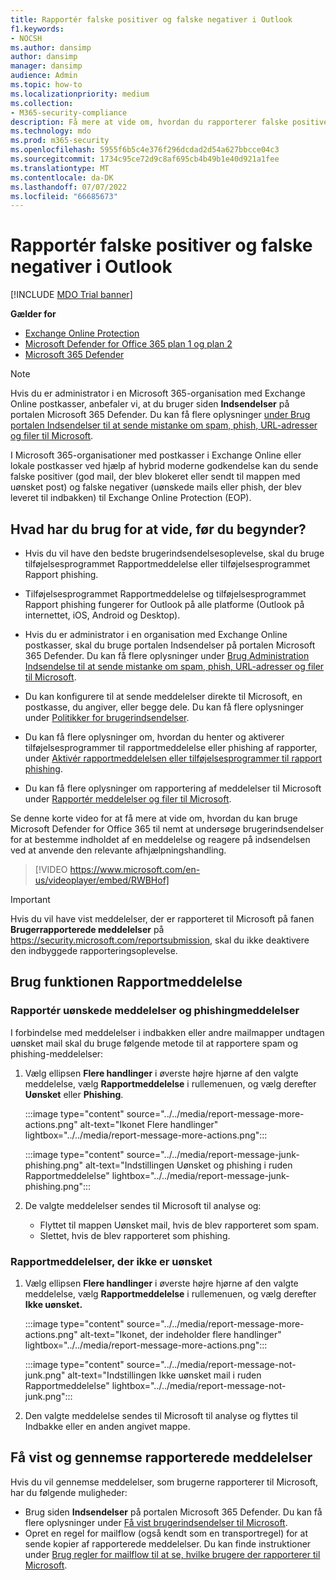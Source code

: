 ```yaml
---
title: Rapportér falske positiver og falske negativer i Outlook
f1.keywords:
- NOCSH
ms.author: dansimp
author: dansimp
manager: dansimp
audience: Admin
ms.topic: how-to
ms.localizationpriority: medium
ms.collection:
- M365-security-compliance
description: Få mere at vide om, hvordan du rapporterer falske positiver og falske negativer i Outlook ved hjælp af funktionen Rapportmeddelelse.
ms.technology: mdo
ms.prod: m365-security
ms.openlocfilehash: 5955f6b5c4e376f296dcdad2d54a627bbcce04c3
ms.sourcegitcommit: 1734c95ce72d9c8af695cb4b49b1e40d921a1fee
ms.translationtype: MT
ms.contentlocale: da-DK
ms.lasthandoff: 07/07/2022
ms.locfileid: "66685673"
---
```

# <a name="report-false-positives-and-false-negatives-in-outlook"></a>Rapportér falske positiver og falske negativer i Outlook

[!INCLUDE [MDO Trial banner](../includes/mdo-trial-banner.md)]

**Gælder for**
- [Exchange Online Protection](exchange-online-protection-overview.md)
- [Microsoft Defender for Office 365 plan 1 og plan 2](defender-for-office-365.md)
- [Microsoft 365 Defender](../defender/microsoft-365-defender.md)

> [!NOTE]
> Hvis du er administrator i en Microsoft 365-organisation med Exchange Online postkasser, anbefaler vi, at du bruger siden **Indsendelser** på portalen Microsoft 365 Defender. Du kan få flere oplysninger [under Brug portalen Indsendelser til at sende mistanke om spam, phish, URL-adresser og filer til Microsoft](admin-submission.md).

I Microsoft 365-organisationer med postkasser i Exchange Online eller lokale postkasser ved hjælp af hybrid moderne godkendelse kan du sende falske positiver (god mail, der blev blokeret eller sendt til mappen med uønsket post) og falske negativer (uønskede mails eller phish, der blev leveret til indbakken) til Exchange Online Protection (EOP).

## <a name="what-do-you-need-to-know-before-you-begin"></a>Hvad har du brug for at vide, før du begynder?

- Hvis du vil have den bedste brugerindsendelsesoplevelse, skal du bruge tilføjelsesprogrammet Rapportmeddelelse eller tilføjelsesprogrammet Rapport phishing.

- Tilføjelsesprogrammet Rapportmeddelelse og tilføjelsesprogrammet Rapport phishing fungerer for Outlook på alle platforme (Outlook på internettet, iOS, Android og Desktop).

- Hvis du er administrator i en organisation med Exchange Online postkasser, skal du bruge portalen Indsendelser på portalen Microsoft 365 Defender. Du kan få flere oplysninger under [Brug Administration Indsendelse til at sende mistanke om spam, phish, URL-adresser og filer til Microsoft](admin-submission.md).

- Du kan konfigurere til at sende meddelelser direkte til Microsoft, en postkasse, du angiver, eller begge dele. Du kan få flere oplysninger under [Politikker for brugerindsendelser](user-submission.md).

- Du kan få flere oplysninger om, hvordan du henter og aktiverer tilføjelsesprogrammer til rapportmeddelelse eller phishing af rapporter, under [Aktivér rapportmeddelelsen eller tilføjelsesprogrammer til rapport phishing](enable-the-report-message-add-in.md).

- Du kan få flere oplysninger om rapportering af meddelelser til Microsoft under [Rapportér meddelelser og filer til Microsoft](report-junk-email-messages-to-microsoft.md).

Se denne korte video for at få mere at vide om, hvordan du kan bruge Microsoft Defender for Office 365 til nemt at undersøge brugerindsendelser for at bestemme indholdet af en meddelelse og reagere på indsendelsen ved at anvende den relevante afhjælpningshandling. 
> [!VIDEO https://www.microsoft.com/en-us/videoplayer/embed/RWBHof]

> [!IMPORTANT]
> Hvis du vil have vist meddelelser, der er rapporteret til Microsoft på fanen **Brugerrapporterede meddelelser** på <https://security.microsoft.com/reportsubmission>, skal du ikke deaktivere den indbyggede rapporteringsoplevelse.

## <a name="use-the-report-message-feature"></a>Brug funktionen Rapportmeddelelse

### <a name="report-junk-and-phishing-messages"></a>Rapportér uønskede meddelelser og phishingmeddelelser

I forbindelse med meddelelser i indbakken eller andre mailmapper undtagen uønsket mail skal du bruge følgende metode til at rapportere spam og phishing-meddelelser:

1. Vælg ellipsen **Flere handlinger** i øverste højre hjørne af den valgte meddelelse, vælg **Rapportmeddelelse** i rullemenuen, og vælg derefter **Uønsket** eller **Phishing**.

   :::image type="content" source="../../media/report-message-more-actions.png" alt-text="Ikonet Flere handlinger" lightbox="../../media/report-message-more-actions.png":::

   :::image type="content" source="../../media/report-message-junk-phishing.png" alt-text="Indstillingen Uønsket og phishing i ruden Rapportmeddelelse" lightbox="../../media/report-message-junk-phishing.png":::

2. De valgte meddelelser sendes til Microsoft til analyse og:
   - Flyttet til mappen Uønsket mail, hvis de blev rapporteret som spam.
   - Slettet, hvis de blev rapporteret som phishing.

### <a name="report-messages-that-are-not-junk"></a>Rapportmeddelelser, der ikke er uønsket

1. Vælg ellipsen **Flere handlinger** i øverste højre hjørne af den valgte meddelelse, vælg **Rapportmeddelelse** i rullemenuen, og vælg derefter **Ikke uønsket.**

   :::image type="content" source="../../media/report-message-more-actions.png" alt-text="Ikonet, der indeholder flere handlinger" lightbox="../../media/report-message-more-actions.png":::

   :::image type="content" source="../../media/report-message-not-junk.png" alt-text="Indstillingen Ikke uønsket mail i ruden Rapportmeddelelse" lightbox="../../media/report-message-not-junk.png":::

2. Den valgte meddelelse sendes til Microsoft til analyse og flyttes til Indbakke eller en anden angivet mappe.

## <a name="view-and-review-reported-messages"></a>Få vist og gennemse rapporterede meddelelser

Hvis du vil gennemse meddelelser, som brugerne rapporterer til Microsoft, har du følgende muligheder:

- Brug siden **Indsendelser** på portalen Microsoft 365 Defender. Du kan få flere oplysninger under [Få vist brugerindsendelser til Microsoft](admin-submission.md#view-user-submissions-to-microsoft).
- Opret en regel for mailflow (også kendt som en transportregel) for at sende kopier af rapporterede meddelelser. Du kan finde instruktioner under [Brug regler for mailflow til at se, hvilke brugere der rapporterer til Microsoft](/exchange/security-and-compliance/mail-flow-rules/use-rules-to-see-what-users-are-reporting-to-microsoft).
